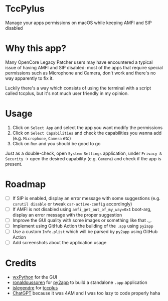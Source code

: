 # TccPylus

Manage your apps permissions on macOS while keeping AMFI and SIP disabled

# Why this app?

Many OpenCore Legacy Patcher users may have encountered a typical issue of having AMFI and SIP disabled: most of the apps that require special permissions such as Microphone and Camera, don't work and there's no way apparently to fix it.

Luckily there's a way which consists of using the terminal with a script called tccplus, but it's not much user friendly in my opinion.

# Usage

1. Click on `Select App` and select the app you want modify the permissions
2. Click on `Select Capabilities` and check the capabilities you wanna add (e.g. `Microphone`, `Camera` etc)
3. Click on `Run` and you should be good to go

Just as a double-check, open `System Settings` application, under `Privacy & Security` -> open the desired capability (e.g. `Camera`) and check if the app is present.


# Roadmap

- [ ] If SIP is enabled, display an error message with some suggestions (e.g. `csrutil disable` or tweak `csr-active-config` accordingly)
- [ ] If AMFI is not disabled using `amfi_get_out_of_my_way=0x1` boot-arg, display an error message with the proper suggestion
- [ ] Improve the GUI quality with some images or something like that ._.
- [ ] Implement using GitHub Action the building of the `.app` using `py2app`
- [ ] Use a custom `Info.plist` which will be parsed by `py2app` using GitHub Action
- [ ] Add screenshots about the application usage

# Credits

- [wxPython](https://github.com/wxWidgets/Phoenix) for the GUI
- [ronaldoussoren](https://github.com/ronaldoussoren/py2app) for [py2app](https://github.com/ronaldoussoren/py2app) to build a standalone `.app` application
- [jslegendre](https://github.com/jslegendre) for [tccplus](https://github.com/jslegendre/tccplus)
- [ChatGPT](https://chat.openai.com) because it was 4AM and I was too lazy to code properly haha
